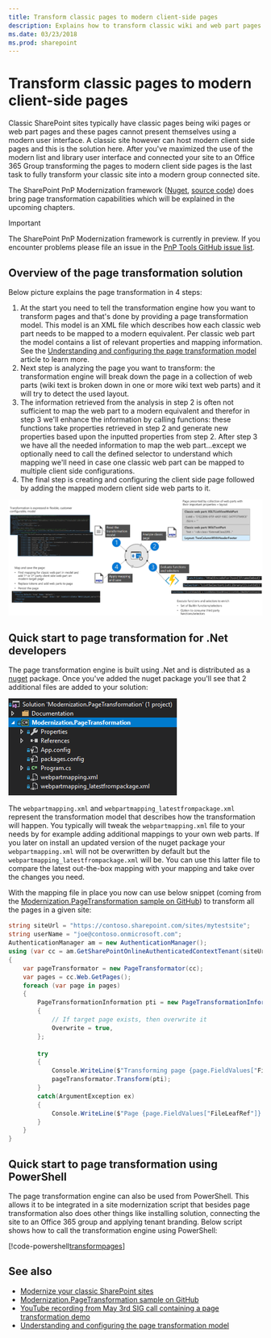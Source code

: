 ```yaml
---
title: Transform classic pages to modern client-side pages
description: Explains how to transform classic wiki and web part pages into modern client side pages
ms.date: 03/23/2018
ms.prod: sharepoint
---
```


# Transform classic pages to modern client-side pages

Classic SharePoint sites typically have classic pages being wiki pages or web part pages and these pages cannot present themselves using a modern user interface. A classic site however can host modern client side pages and this is the solution here. After you've maximized the use of the modern list and library user interface and connected your site to an Office 365 Group transforming the pages to modern client side pages is the last task to fully transform your classic site into a modern group connected site.

The SharePoint PnP Modernization framework ([Nuget](https://www.nuget.org/packages/SharePointPnPModernizationOnline), [source code](https://github.com/SharePoint/PnP-Tools/tree/master/Solutions/SharePoint.Modernization/SharePointPnP.Modernization.Framework)) does bring page transformation capabilities which will be explained in the upcoming chapters.

> [!IMPORTANT]
> The SharePoint PnP Modernization framework is currently in preview. If you encounter problems please file an issue in the [PnP Tools GitHub issue list](https://github.com/SharePoint/PnP-Tools/issues).

## Overview of the page transformation solution

Below picture explains the page transformation in 4 steps:

1. At the start you need to tell the transformation engine how you want to transform pages and that's done by providing a page transformation model. This model is an XML file which describes how each classic web part needs to be mapped to a modern equivalent. Per classic web part the model contains a list of relevant properties and mapping information. See the [Understanding and configuring the page transformation model](modernize-userinterface-site-pages-model.md) article to learn more.
2. Next step is analyzing the page you want to transform: the transformation engine will break down the page in a collection of web parts (wiki text is broken down in one or more wiki text web parts) and it will try to detect the used layout.
3. The information retrieved from the analysis in step 2 is often not sufficient to map the web part to a modern equivalent and therefor in step 3 we'll enhance the information by calling functions: these functions take properties retrieved in step 2 and generate new properties based upon the inputted properties from step 2. After step 3 we have all the needed information to map the web part...except we optionally need to call the defined selector to understand which mapping we'll need in case one classic web part can be mapped to multiple client side configurations.
4. The final step is creating and configuring the client side page followed by adding the mapped modern client side web parts to it.

![page transformation](media/modernize/pagetransformation_1.png)

## Quick start to page transformation for .Net developers

The page transformation engine is built using .Net and is distributed as a [nuget](https://www.nuget.org/packages/SharePointPnPModernizationOnline) package. Once you've added the nuget package you'll see that 2 additional files are added to your solution:

![page transformation solution files](media/modernize/pagetransformation_2.png)

The `webpartmapping.xml` and `webpartmapping_latestfrompackage.xml` represent the transformation model that describes how the transformation will happen. You typically will tweak the `webpartmapping.xml` file to your needs by for example adding additional mappings to your own web parts. If you later on install an updated version of the nuget package your `webpartmapping.xml` will not be overwritten by default but the `webpartmapping_latestfrompackage.xml` will be. You can use this latter file to compare the latest out-the-box mapping with your mapping and take over the changes you need.

With the mapping file in place you now can use below snippet (coming from the [Modernization.PageTransformation sample on GitHub](https://github.com/SharePoint/PnP/tree/dev/Samples/Modernization.PageTransformation)) to transform all the pages in a given site:

```csharp
string siteUrl = "https://contoso.sharepoint.com/sites/mytestsite";
string userName = "joe@contoso.onmicrosoft.com";
AuthenticationManager am = new AuthenticationManager();
using (var cc = am.GetSharePointOnlineAuthenticatedContextTenant(siteUrl, userName, GetSecureString("Password")))
{
    var pageTransformator = new PageTransformator(cc);
    var pages = cc.Web.GetPages();
    foreach (var page in pages)
    {
        PageTransformationInformation pti = new PageTransformationInformation(page)
        {
            // If target page exists, then overwrite it
            Overwrite = true,
        };

        try
        {
            Console.WriteLine($"Transforming page {page.FieldValues["FileLeafRef"]}");
            pageTransformator.Transform(pti);
        }
        catch(ArgumentException ex)
        {
            Console.WriteLine($"Page {page.FieldValues["FileLeafRef"]} could not be transformed: {ex.Message}");
        }
    }
}
```

## Quick start to page transformation using PowerShell

The page transformation engine can also be used from PowerShell. This allows it to be integrated in a site modernization script that besides page transformation also does other things like installing solution, connecting the site to an Office 365 group and applying tenant branding. Below script shows how to call the transformation engine using PowerShell:

[!code-powershell[transformpages](../../PnP-Tools/Solutions/SharePoint.Modernization/Scripts/PageTransformation/TransformPageSample.ps1 "Transform pages to modern pages using PowerShell")]

## See also

- [Modernize your classic SharePoint sites](modernize-classic-sites.md)
- [Modernization.PageTransformation sample on GitHub](https://github.com/SharePoint/PnP/tree/dev/Samples/Modernization.PageTransformation)
- [YouTube recording from May 3rd SIG call containing a page transformation demo](https://youtu.be/Uf2f8ISBpVg?t=15m31s)
- [Understanding and configuring the page transformation model](modernize-userinterface-site-pages-model.md)
